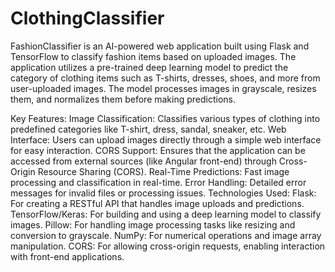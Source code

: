 # ClothingClassifier
FashionClassifier is an AI-powered web application built using Flask and TensorFlow to classify fashion items based on uploaded images. The application utilizes a pre-trained deep learning model to predict the category of clothing items such as T-shirts, dresses, shoes, and more from user-uploaded images. The model processes images in grayscale, resizes them, and normalizes them before making predictions.

Key Features:
Image Classification: Classifies various types of clothing into predefined categories like T-shirt, dress, sandal, sneaker, etc.
Web Interface: Users can upload images directly through a simple web interface for easy interaction.
CORS Support: Ensures that the application can be accessed from external sources (like Angular front-end) through Cross-Origin Resource Sharing (CORS).
Real-Time Predictions: Fast image processing and classification in real-time.
Error Handling: Detailed error messages for invalid files or processing issues.
Technologies Used:
Flask: For creating a RESTful API that handles image uploads and predictions.
TensorFlow/Keras: For building and using a deep learning model to classify images.
Pillow: For handling image processing tasks like resizing and conversion to grayscale.
NumPy: For numerical operations and image array manipulation.
CORS: For allowing cross-origin requests, enabling interaction with front-end applications.

